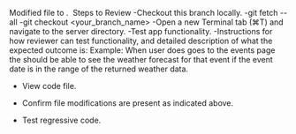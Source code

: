 Modified file <filename> to <updated state>.
​
Steps to Review
  -Checkout this branch locally.
  -git fetch --all
  -git checkout <your_branch_name>
  -Open a new Terminal tab (⌘T) and navigate to the server directory.
  -Test app functionality.
  -Instructions for how reviewer can test functionality, and detailed description of what the expected outcome is:
  Example: When user does goes to the events page the should be able to see the weather forecast for that event if the event date is in the range of the returned weather data.

- View code file.
- Confirm file modifications are present as indicated above.
  
- Test regressive code.
